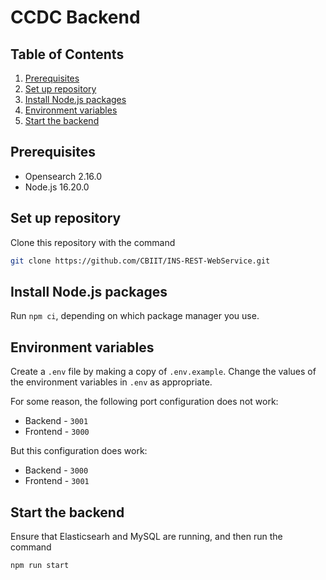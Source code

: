 # CCDC Backend

## Table of Contents

1. [Prerequisites](#prerequisites)
2. [Set up repository](#set-up-repository)
3. [Install Node.js packages](#install-nodejs-packages)
4. [Environment variables](#environment-variables)
5. [Start the backend](#start-the-backend)

## Prerequisites

- Opensearch 2.16.0
- Node.js 16.20.0

## Set up repository

Clone this repository with the command

```bash
git clone https://github.com/CBIIT/INS-REST-WebService.git
```

## Install Node.js packages

Run `npm ci`, depending on which package manager you use.

## Environment variables

Create a `.env` file by making a copy of `.env.example`. Change the values of the environment variables in `.env` as appropriate.

For some reason, the following port configuration does not work:

- Backend - `3001`
- Frontend - `3000`

But this configuration does work:

- Backend - `3000`
- Frontend - `3001`

## Start the backend

Ensure that Elasticsearh and MySQL are running, and then run the command

```bash
npm run start
```
